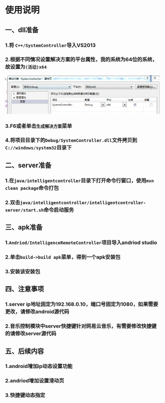 # 使用说明

## 一、dll准备

### 1.将 ```C++/SystemController```导入VS2013
### 2.根据不同情况设置解决方案的平台属性，我的系统为64位的系统，故设置为```(活动)x64```

![](./imgs/config_platform_properties.jpg)

### 3.F6或者单击```生成解决方案```菜单
### 4.将项目目录下的```Debug/SystemController.dll```文件拷贝到```C://windows/system32```目录下

## 二、server准备
### 1.在```java/intelligentcontroller```目录下打开命令行窗口，使用```mvn clean package```命令打包
### 2.双击```java/intelligentcontroller/intelligentcontroller-server/start.sh```命令启动服务

## 三、apk准备

### 1.```Andriod/IntelligenceRemoteController```项目导入andriod studio
### 2.单击```build->build apk```菜单，得到一个apk安装包
### 3.安装该安装包

## 四、注意事项
### 1.server ip地址固定为192.168.0.10，端口号固定为1080，如果需要更改，请修改android源代码
### 2.音乐控制模块中server快捷键针对网易云音乐，有需要修改快捷键的请修改server源代码

## 五、后续内容
### 1.android增加ip动态设置功能
### 2.andriod增加设置滑动页
### 3.快捷键动态指定
